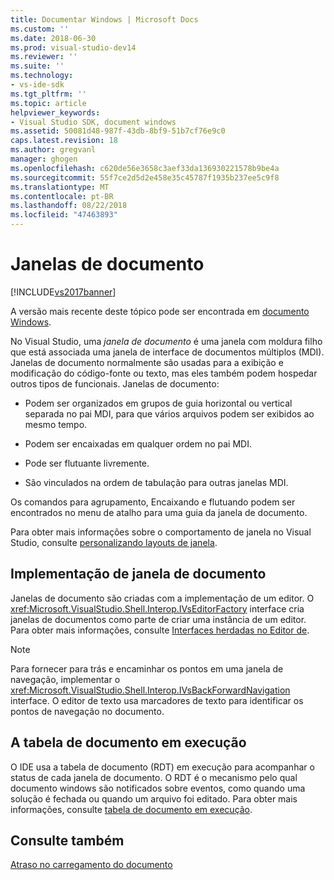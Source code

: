 ```yaml
---
title: Documentar Windows | Microsoft Docs
ms.custom: ''
ms.date: 2018-06-30
ms.prod: visual-studio-dev14
ms.reviewer: ''
ms.suite: ''
ms.technology:
- vs-ide-sdk
ms.tgt_pltfrm: ''
ms.topic: article
helpviewer_keywords:
- Visual Studio SDK, document windows
ms.assetid: 50081d48-987f-43db-8bf9-51b7cf76e9c0
caps.latest.revision: 18
ms.author: gregvanl
manager: ghogen
ms.openlocfilehash: c620de56e3658c3aef33da136930221578b9be4a
ms.sourcegitcommit: 55f7ce2d5d2e458e35c45787f1935b237ee5c9f8
ms.translationtype: MT
ms.contentlocale: pt-BR
ms.lasthandoff: 08/22/2018
ms.locfileid: "47463893"
---
```

# <a name="document-windows"></a>Janelas de documento
[!INCLUDE[vs2017banner](../../includes/vs2017banner.md)]

A versão mais recente deste tópico pode ser encontrada em [documento Windows](https://docs.microsoft.com/visualstudio/extensibility/internals/document-windows).  
  
No Visual Studio, uma *janela de documento* é uma janela com moldura filho que está associada uma janela de interface de documentos múltiplos (MDI). Janelas de documento normalmente são usadas para a exibição e modificação do código-fonte ou texto, mas eles também podem hospedar outros tipos de funcionais. Janelas de documento:  
  
-   Podem ser organizados em grupos de guia horizontal ou vertical separada no pai MDI, para que vários arquivos podem ser exibidos ao mesmo tempo.  
  
-   Podem ser encaixadas em qualquer ordem no pai MDI.  
  
-   Pode ser flutuante livremente.  
  
-   São vinculados na ordem de tabulação para outras janelas MDI.  
  
 Os comandos para agrupamento, Encaixando e flutuando podem ser encontrados no menu de atalho para uma guia da janela de documento.  
  
 Para obter mais informações sobre o comportamento de janela no Visual Studio, consulte [personalizando layouts de janela](../../ide/customizing-window-layouts-in-visual-studio.md).  
  
## <a name="document-window-implementation"></a>Implementação de janela de documento  
 Janelas de documento são criadas com a implementação de um editor. O <xref:Microsoft.VisualStudio.Shell.Interop.IVsEditorFactory> interface cria janelas de documentos como parte de criar uma instância de um editor. Para obter mais informações, consulte [Interfaces herdadas no Editor de](../../extensibility/legacy-interfaces-in-the-editor.md).  
  
> [!NOTE]
>  Para fornecer para trás e encaminhar os pontos em uma janela de navegação, implementar o <xref:Microsoft.VisualStudio.Shell.Interop.IVsBackForwardNavigation> interface. O editor de texto usa marcadores de texto para identificar os pontos de navegação no documento.  
  
## <a name="the-running-document-table"></a>A tabela de documento em execução  
 O IDE usa a tabela de documento (RDT) em execução para acompanhar o status de cada janela de documento. O RDT é o mecanismo pelo qual documento windows são notificados sobre eventos, como quando uma solução é fechada ou quando um arquivo foi editado. Para obter mais informações, consulte [tabela de documento em execução](../../extensibility/internals/running-document-table.md).  
  
## <a name="see-also"></a>Consulte também  
 [Atraso no carregamento do documento](../../extensibility/internals/delayed-document-loading.md)

